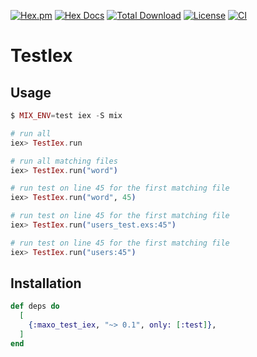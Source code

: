 [![Hex.pm](https://img.shields.io/hexpm/v/maxo_test_iex.svg?style=flat)](https://hex.pm/packages/maxo_test_iex)
[![Hex Docs](https://img.shields.io/badge/hex-docs-lightgreen.svg?style=flat)](https://hexdocs.pm/maxo_test_iex/)
[![Total Download](https://img.shields.io/hexpm/dt/maxo_test_iex.svg?style=flat)](https://hex.pm/packages/maxo_test_iex)
[![License](https://img.shields.io/hexpm/l/maxo_test_iex.svg?style=flat)](https://github.com/maxohq/maxo_test_iex/blob/main/LICENSE)
[![CI](https://github.com/maxohq/maxo_test_iex/actions/workflows/ci.yml/badge.svg?style=flat)](https://github.com/maxohq/maxo_test_iex/actions/workflows/ci.yml)

# TestIex

## Usage

```elixir
$ MIX_ENV=test iex -S mix

# run all
iex> TestIex.run

# run all matching files
iex> TestIex.run("word")

# run test on line 45 for the first matching file
iex> TestIex.run("word", 45)

# run test on line 45 for the first matching file
iex> TestIex.run("users_test.exs:45")

# run test on line 45 for the first matching file
iex> TestIex.run("users:45")

```

## Installation

```elixir
def deps do
  [
    {:maxo_test_iex, "~> 0.1", only: [:test]},
  ]
end
```
